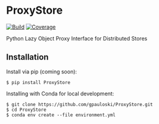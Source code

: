 # ProxyStore

[![Build](https://github.com/gpauloski/ProxyStore/actions/workflows/build.yml/badge.svg)](https://github.com/gpauloski/ProxyStore/actions)
[![Coverage](https://codecov.io/gh/gpauloski/ProxyStore/branch/main/graph/badge.svg?token=16KFBPKF0Y)](https://codecov.io/gh/gpauloski/ProxyStore)


Python Lazy Object Proxy Interface for Distributed Stores

## Installation

Install via pip (coming soon):
```
$ pip install ProxyStore
```

Installing with Conda for local development:
```
$ git clone https://github.com/gpauloski/ProxyStore.git
$ cd ProxyStore
$ conda env create --file environment.yml
```
